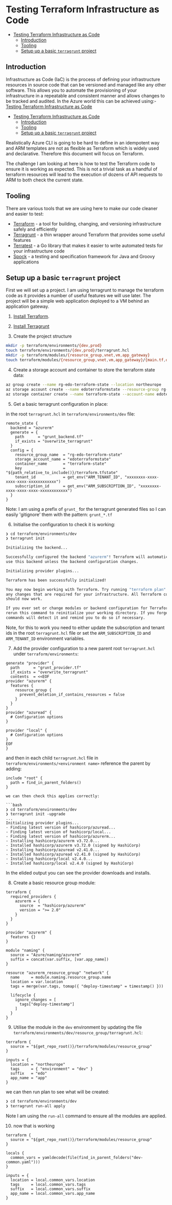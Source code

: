 # Testing Terraform Infrastructure as Code

- [Testing Terraform Infrastructure as Code](#testing-terraform-infrastructure-as-code)
  - [Introduction](#introduction)
  - [Tooling](#tooling)
  - [Setup up a basic `terragrunt` project](#setup-up-a-basic-terragrunt-project)

## Introduction

Infrastructure as Code (IaC) is the process of defining your infrastructure resources in source code that can be versioned 
and managed like any other software. This allows you to automate the provisioning of your infrastructure in a repeatable and 
consistent manner and allows changes to be tracked and audited. In the Azure world this can be achieved using:- [Testing Terraform Infrastructure as Code](#testing-terraform-infrastructure-as-code)
- [Testing Terraform Infrastructure as Code](#testing-terraform-infrastructure-as-code)
  - [Introduction](#introduction)
  - [Tooling](#tooling)
  - [Setup up a basic `terragrunt` project](#setup-up-a-basic-terragrunt-project)

Realistically Azure CLI is going to be hard to define in an idempotent way and ARM templates are not as flexible as Terraform
which is widely used and declarative. Therefore this document will focus on Terraform.

The challenge I am looking at here is how to test the Terraform code to ensure it is working as expected. This is not a trivial
task as a handful of terraform resources will lead to the execution of dozens of API requests to ARM to both check the current state.

## Tooling

There are various tools that we are using here to make our code cleaner and easier to test:

- [Terraform](https://www.terraform.io/) - a tool for building, changing, and versioning infrastructure safely and efficiently
- [Terragrunt](https://terragrunt.gruntwork.io/) - a thin wrapper around Terraform that provides some useful features
- [Terratest](https://terratest.gruntwork.io/) - a Go library that makes it easier to write automated tests for your infrastructure code
- [Spock](http://spockframework.org/) - a testing and specification framework for Java and Groovy applications

## Setup up a basic `terragrunt` project

First we will set up a project. I am using terragrunt to manage the terraform code as it provides a number of useful features
we will use later. The project will be a simple web application deployed to a VM behind an application gateway.

1. [Install Terraform](https://learn.hashicorp.com/terraform/getting-started/install).

2. [Install Terragrunt](https://terragrunt.gruntwork.io/docs/getting-started/install/)

3. Create the project structure

```bash
mkdir -p terraform/environments/{dev,prod}
touch terraform/environments/{dev,prod}/terragrunt.hcl
mkdir -p terraform/modules/{resource_group,vnet,vm,app_gateway}
touch terraform/modules/{resource_group,vnet,vm,app_gateway}/{main.tf,outputs.tf,variables.tf}
```

4. Create a storage account and container to store the terraform state data:

```bash
az group create --name rg-edo-terraform-state --location northeurope
az storage account create --name edoterraformstate --resource-group rg-edo-terraform-state --location northeurope --sku Standard_LRS
az storage container create --name terraform-state --account-name edoterraformstate
```

5. Get a basic terragrunt configuration in place:

in the root `terragrunt.hcl` in `terraform/environments/dev` file:

```hcl
remote_state {
  backend = "azurerm"
  generate = {
    path      = "grunt_backend.tf"
    if_exists = "overwrite_terragrunt"
  }
  config = {
    resource_group_name  = "rg-edo-terraform-state"
    storage_account_name = "edoterraformstate"
    container_name       = "terraform-state"
    key                  = "${path_relative_to_include()}/terraform.tfstate"
    tenant_id            = get_env("ARM_TENANT_ID", "xxxxxxxx-xxxx-xxxx-xxxx-xxxxxxxxxxxx")
    subscription_id      = get_env("ARM_SUBSCRIPTION_ID", "xxxxxxxx-xxxx-xxxx-xxxx-xxxxxxxxxxxx")
  }
}
```

Note: I am using a prefix of `grunt_` for the terragrunt generated files so I can easily 'gitignore' them with the pattern: `grunt_*.tf`

6. Initialise the configuration to check it is working:

```bash
❯ cd terraform/environments/dev
❯ terragrunt init

Initializing the backend...

Successfully configured the backend "azurerm"! Terraform will automatically
use this backend unless the backend configuration changes.

Initializing provider plugins...

Terraform has been successfully initialized!

You may now begin working with Terraform. Try running "terraform plan" to see
any changes that are required for your infrastructure. All Terraform commands
should now work.

If you ever set or change modules or backend configuration for Terraform,
rerun this command to reinitialize your working directory. If you forget, other
commands will detect it and remind you to do so if necessary.
```

Note, for this to work you need to either update the subscription and tenant ids in the root `terragrunt.hcl` file or set the
`ARM_SUBSCRIPTION_ID` and `ARM_TENANT_ID` environment variables.

7. Add the provider configuration to a new parent root `terragrunt.hcl` under `terraform/environments`:

```hcl
generate "provider" {
  path      = "grunt_provider.tf"
  if_exists = "overwrite_terragrunt"
  contents  = <<EOF
provider "azurerm" {
  features {
    resource_group {
      prevent_deletion_if_contains_resources = false
    }
  }
}
provider "azuread" {
  # Configuration options
}

provider "local" {
  # Configuration options
}
EOF
}
```

and then in each child `terragrunt.hcl` file in `terraform/environments/<environment name>` reference the parent by adding:

```hcl
include "root" {
  path = find_in_parent_folders()
}

we can then check this applies correctly:

```bash
❯ cd terraform/environments/dev
❯ terragrunt init -upgrade
...
Initializing provider plugins...
- Finding latest version of hashicorp/azuread...
- Finding latest version of hashicorp/local...
- Finding latest version of hashicorp/azurerm...
- Installing hashicorp/azurerm v3.72.0...
- Installed hashicorp/azurerm v3.72.0 (signed by HashiCorp)
- Installing hashicorp/azuread v2.41.0...
- Installed hashicorp/azuread v2.41.0 (signed by HashiCorp)
- Installing hashicorp/local v2.4.0...
- Installed hashicorp/local v2.4.0 (signed by HashiCorp)
```

In the elided output you can see the provider downloads and installs.

8. Create a basic resource group module:

```hcl
terraform {
  required_providers {
    azurerm = {
      source  = "hashicorp/azurerm"
      version = ">= 2.0"
    }
  }
}

provider "azurerm" {
  features {}
}

module "naming" {
  source = "Azure/naming/azurerm"
  suffix = concat(var.suffix, [var.app_name])
}

resource "azurerm_resource_group" "network" {
  name     = module.naming.resource_group.name
  location = var.location
  tags = merge(var.tags, tomap({ "deploy-timestamp" = timestamp() }))

  lifecycle {
    ignore_changes = [
      tags["deploy-timestamp"]
    ]
  }
}
```

9. Utilise the module in the `dev` environment by updating the file `terraform/environments/dev/resource_group/terragrunt.hcl`:

```hcl
terraform {
  source = "${get_repo_root()}/terraform/modules/resource_group"
}

inputs = {
  location = "northeurope"
  tags     = { "environment" = "dev" }
  suffix   = "edo"
  app_name = "app"
}
```

we can then run plan to see what will be created:

```bash
❯ cd terraform/environments/dev
❯ terragrunt run-all apply
```

Note I am using the `run-all` command to ensure all the modules are applied.


10. now that is working 


```hcl
terraform {
  source = "${get_repo_root()}/terraform/modules/resource_group"
}

locals {
  common_vars = yamldecode(file(find_in_parent_folders("dev-common.yaml")))
}

inputs = {
  location = local.common_vars.location
  tags     = local.common_vars.tags
  suffix   = local.common_vars.suffix
  app_name = local.common_vars.app_name
}
```